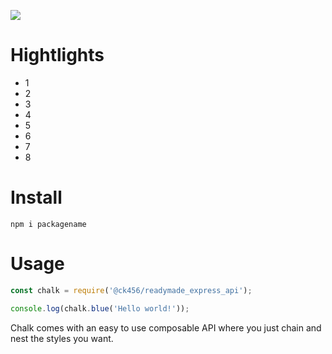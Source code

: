 ![](https://res.cloudinary.com/practicaldev/image/fetch/s--_QMQU86---/c_imagga_scale,f_auto,fl_progressive,h_420,q_auto,w_1000/https://dev-to-uploads.s3.amazonaws.com/i/6dnng3pre04xxdebia1g.png)

# Hightlights
- 1
- 2
- 3
- 4
- 5
- 6
- 7
- 8

# Install

```
npm i packagename
```

# Usage
```js
const chalk = require('@ck456/readymade_express_api');

console.log(chalk.blue('Hello world!'));
```
Chalk comes with an easy to use composable API where you just chain and nest the styles you want.


